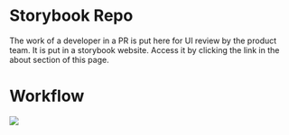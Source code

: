 # Storybook Repo
The work of a developer in a PR is put here for UI review by the product team. It is put in a storybook website. Access it by clicking the link in the about section of this page.

# Workflow
![](https://i.imgur.com/SDiryFL.png)
